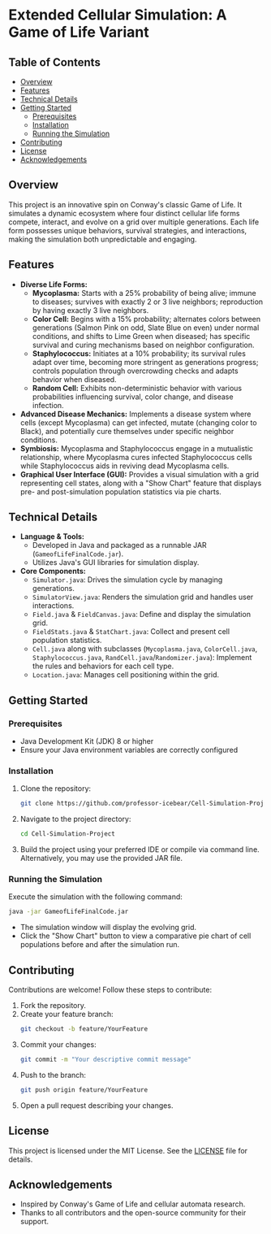 # Extended Cellular Simulation: A Game of Life Variant

## Table of Contents
- [Overview](#overview)
- [Features](#features)
- [Technical Details](#technical-details)
- [Getting Started](#getting-started)
  - [Prerequisites](#prerequisites)
  - [Installation](#installation)
  - [Running the Simulation](#running-the-simulation)
- [Contributing](#contributing)
- [License](#license)
- [Acknowledgements](#acknowledgements)

## Overview
This project is an innovative spin on Conway's classic Game of Life. It simulates a dynamic ecosystem where four distinct cellular life forms compete, interact, and evolve on a grid over multiple generations. Each life form possesses unique behaviors, survival strategies, and interactions, making the simulation both unpredictable and engaging.

## Features
- **Diverse Life Forms:**
  - **Mycoplasma:** Starts with a 25% probability of being alive; immune to diseases; survives with exactly 2 or 3 live neighbors; reproduction by having exactly 3 live neighbors.
  - **Color Cell:** Begins with a 15% probability; alternates colors between generations (Salmon Pink on odd, Slate Blue on even) under normal conditions, and shifts to Lime Green when diseased; has specific survival and curing mechanisms based on neighbor configuration.
  - **Staphylococcus:** Initiates at a 10% probability; its survival rules adapt over time, becoming more stringent as generations progress; controls population through overcrowding checks and adapts behavior when diseased.
  - **Random Cell:** Exhibits non-deterministic behavior with various probabilities influencing survival, color change, and disease infection.
- **Advanced Disease Mechanics:** Implements a disease system where cells (except Mycoplasma) can get infected, mutate (changing color to Black), and potentially cure themselves under specific neighbor conditions.
- **Symbiosis:** Mycoplasma and Staphylococcus engage in a mutualistic relationship, where Mycoplasma cures infected Staphylococcus cells while Staphylococcus aids in reviving dead Mycoplasma cells.
- **Graphical User Interface (GUI):** Provides a visual simulation with a grid representing cell states, along with a "Show Chart" feature that displays pre- and post-simulation population statistics via pie charts.

## Technical Details
- **Language & Tools:**
  - Developed in Java and packaged as a runnable JAR (`GameofLifeFinalCode.jar`).
  - Utilizes Java's GUI libraries for simulation display.
- **Core Components:**
  - `Simulator.java`: Drives the simulation cycle by managing generations.
  - `SimulatorView.java`: Renders the simulation grid and handles user interactions.
  - `Field.java` & `FieldCanvas.java`: Define and display the simulation grid.
  - `FieldStats.java` & `StatChart.java`: Collect and present cell population statistics.
  - `Cell.java` along with subclasses (`Mycoplasma.java`, `ColorCell.java`, `Staphylococcus.java`, `RandCell.java`/`Randomizer.java`): Implement the rules and behaviors for each cell type.
  - `Location.java`: Manages cell positioning within the grid.

## Getting Started

### Prerequisites
- Java Development Kit (JDK) 8 or higher
- Ensure your Java environment variables are correctly configured

### Installation
1. Clone the repository:
   ```sh
   git clone https://github.com/professor-icebear/Cell-Simulation-Project.git
   ```
2. Navigate to the project directory:
   ```sh
   cd Cell-Simulation-Project
   ```
3. Build the project using your preferred IDE or compile via command line. Alternatively, you may use the provided JAR file.

### Running the Simulation
Execute the simulation with the following command:
```sh
java -jar GameofLifeFinalCode.jar
```
- The simulation window will display the evolving grid.
- Click the "Show Chart" button to view a comparative pie chart of cell populations before and after the simulation run.

## Contributing
Contributions are welcome! Follow these steps to contribute:
1. Fork the repository.
2. Create your feature branch:
   ```sh
   git checkout -b feature/YourFeature
   ```
3. Commit your changes:
   ```sh
   git commit -m "Your descriptive commit message"
   ```
4. Push to the branch:
   ```sh
   git push origin feature/YourFeature
   ```
5. Open a pull request describing your changes.

## License
This project is licensed under the MIT License. See the [LICENSE](LICENSE) file for details.

## Acknowledgements
- Inspired by Conway's Game of Life and cellular automata research.
- Thanks to all contributors and the open-source community for their support.
